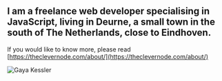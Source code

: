 ## I am a freelance web developer specialising in JavaScript, living in Deurne, a small town in the south of The Netherlands, close to Eindhoven.

If you would like to know more, please read [https://theclevernode.com/about/](https://theclevernode.com/about/)

![Gaya Kessler](https://theclevernode.com/about/gaya-de-rips-stippelberg.jpg)
